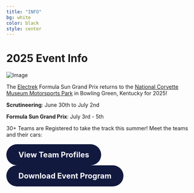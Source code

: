 ```yaml
---
title: "INFO"
bg: white
color: black
style: center
---
```

# 2025 Event Info

![Image](https://www.americansolarchallenge.org/ASC/wp-content/uploads/2025/06/53861160038_26ee8d3071_c.jpg)

The [Electrek](https://electrek.co/) Formula Sun Grand Prix returns to the [National Corvette Museum Motorsports Park](https://www.motorsportspark.org/) in Bowling Green, Kentucky for 2025! 

__Scrutineering__: June 30th to July 2nd
 
__Formula Sun Grand Prix__: July 3rd - 5th

30+ Teams are Registered to take the track this summer! Meet the teams and their cars:
<br><br>
<a href="https://www.americansolarchallenge.org/the-competition/2025-formula-sun-grand-prix/electrek-fsgp-2025-teams/" 
   style="
     display: inline-block;
     background-color: #12193f;
     color: white;
     padding: 16px 32px;
     font-size: 1.25rem;
     border: none;
     border-radius: 999px;
     text-decoration: none;
     font-weight: bold;
     text-align: center;
     transition: background-color 0.3s ease;
   "
   onmouseover="this.style.backgroundColor='#1a2459'"
   onmouseout="this.style.backgroundColor='#12193f'">
  View Team Profiles
</a><a href="https://www.americansolarchallenge.org/ASC/wp-content/uploads/2025/06/2025-Electrek-FSGP-Program-Web.pdf" 
   style="
     display: inline-block;
     background-color: #12193f;
     color: white;
     padding: 16px 32px;
     font-size: 1.25rem;
     border: none;
     border-radius: 999px;
     text-decoration: none;
     font-weight: bold;
     text-align: center;
     transition: background-color 0.3s ease;
   "
   onmouseover="this.style.backgroundColor='#1a2459'"
   onmouseout="this.style.backgroundColor='#12193f'">
  Download Event Program
</a>